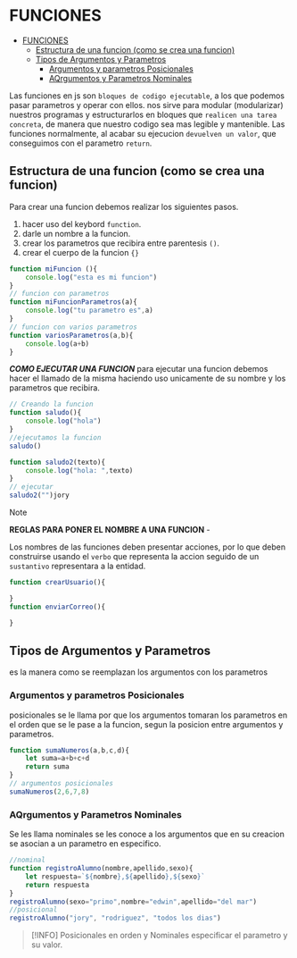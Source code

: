 # FUNCIONES 
- [FUNCIONES](#funciones)
  - [Estructura de una funcion (como se crea una funcion)](#estructura-de-una-funcion-como-se-crea-una-funcion)
  - [Tipos de Argumentos y Parametros](#tipos-de-argumentos-y-parametros)
    - [Argumentos y parametros Posicionales](#argumentos-y-parametros-posicionales)
    - [AQrgumentos y Parametros Nominales](#aqrgumentos-y-parametros-nominales)

Las funciones en js son `bloques de codigo ejecutable`, a los que podemos pasar parametros y operar con ellos.
nos sirve para modular (modularizar) nuestros programas y estructurarlos en bloques que `realicen una tarea concreta`, de manera que nuestro codigo sea mas legible y mantenible. 
Las funciones normalmente, al acabar su ejecucion `devuelven un valor`, que conseguimos con el parametro `return`. 
## Estructura de una funcion (como se crea una funcion)
Para crear una funcion debemos realizar los siguientes pasos.
1. hacer uso del keybord `function`.
2. darle un nombre a la funcion.
3. crear los parametros que recibira entre parentesis `()`.
4. crear el cuerpo de la funcion `{}`
```js
function miFuncion (){
    console.log("esta es mi funcion")
}
// funcion con parametros
function miFuncionParametros(a){
    console.log("tu parametro es",a)
}
// funcion con varios parametros
function variosParametros(a,b){
    console.log(a+b)
}
```
***COMO EJECUTAR UNA FUNCION***
para ejecutar una funcion debemos hacer el llamado de la misma haciendo uso unicamente de su nombre y los parametros que recibira.
```js
// Creando la funcion
function saludo(){
    console.log("hola")
}
//ejecutamos la funcion
saludo()

function saludo2(texto){
    console.log("hola: ",texto)
}
// ejecutar
saludo2("")jory
```
> [!NOTE]
> **REGLAS PARA PONER EL NOMBRE A UNA FUNCION** -

Los nombres de las funciones deben presentar acciones, por lo que deben construirse usando el `verbo` que representa la accion seguido de un `sustantivo` representara a la entidad.
```js
function crearUsuario(){

}
function enviarCorreo(){

}
```
## Tipos de Argumentos y Parametros
es la manera como se reemplazan los argumentos con los parametros
### Argumentos y parametros Posicionales
posicionales se le llama por que los argumentos tomaran los parametros en el orden que se le pase a la funcion, segun la posicion entre argumentos y parametros.
```js
function sumaNumeros(a,b,c,d){
    let suma=a+b+c+d
    return suma
}
// argumentos posicionales
sumaNumeros(2,6,7,8)
```
### AQrgumentos y Parametros Nominales
Se les llama nominales se les conoce a los argumentos que en su creacion se asocian a un parametro en especifico.
```js
//nominal
function registroAlumno(nombre,apellido,sexo){
    let respuesta=`${nombre},${apellido},${sexo}`
    return respuesta
}
registroAlumno(sexo="primo",nombre="edwin",apellido="del mar")
//posicional
registroAlumno("jory", "rodriguez", "todos los dias")
```
> [!INFO]
> Posicionales en orden y Nominales especificar el parametro y su valor.